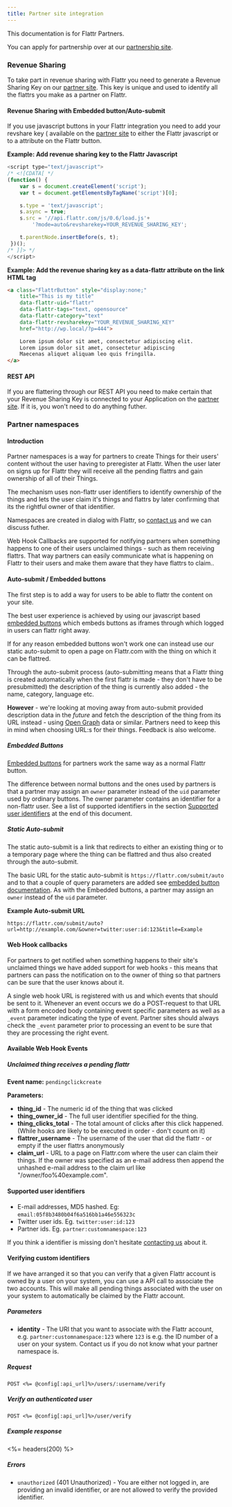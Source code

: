 ```yaml
---
title: Partner site integration
---
```


This documentation is for Flattr Partners.

You can apply for partnership over at our [partnership site](https://partner.flattr.com).

### Revenue Sharing

To take part in revenue sharing with Flattr you need to generate a Revenue Sharing Key on our [partner site](https://partner.flattr.com). This key is unique and used to identify all the flattrs you make as a partner on Flattr.

#### Revenue Sharing with Embedded button/Auto-submit

If you use javascript buttons in your Flattr integration you need to add your revshare key ( available on
the [partner site](https://partner.flattr.com) to either the Flattr javascript or to a attribute on the
Flattr button.

**Example: Add revenue sharing key to the Flattr Javascript**

```javascript
<script type="text/javascript">
/* <![CDATA[ */
(function() {
    var s = document.createElement('script');
    var t = document.getElementsByTagName('script')[0];

    s.type = 'text/javascript';
    s.async = true;
    s.src = '//api.flattr.com/js/0.6/load.js'+
        '?mode=auto&revsharekey=YOUR_REVENUE_SHARING_KEY';

    t.parentNode.insertBefore(s, t);
 })();
/* ]]> */
</script>
```

**Example: Add the revenue sharing key as a data-flattr attribute on the link HTML tag**

```html
<a class="FlattrButton" style="display:none;"
    title="This is my title"
    data-flattr-uid="flattr"
    data-flattr-tags="text, opensource"
    data-flattr-category="text"
    data-flattr-revsharekey="YOUR_REVENUE_SHARING_KEY"
    href="http://wp.local/?p=444">

    Lorem ipsum dolor sit amet, consectetur adipiscing elit.
    Lorem ipsum dolor sit amet, consectetur adipiscing
    Maecenas aliquet aliquam leo quis fringilla.
</a>
```

#### REST API

If you are flattering through our REST API you need to make certain that your Revenue Sharing Key is connected to your Application on the [partner site](http://partner.flattr.com). If it is, you won't need to do anything futher.

### Partner namespaces

#### Introduction

Partner namespaces is a way for partners to create Things for their users' content without the user having to preregister at Flattr. When the user later on signs up for Flattr they will receive all the pending flattrs and gain ownership of all of their Things.

The mechanism uses non-flattr user identifiers to identify ownership of the things and lets the user claim it's things and flattrs by later confirming that its the rightful owner of that identifier.

Namespaces are created in dialog with Flattr, so [contact us](https://flattr.com/contact) and we can discuss futher.

Web Hook Callbacks are supported for notifying partners when something happens to one of their users unclaimed things - such as them receiving flattrs. That way partners can easily communicate what is happening on Flattr to their users and make them aware that they have flattrs to claim..

#### Auto-submit / Embedded buttons

The first step is to add a way for users to be able to flattr the content on your site.

The best user experience is achieved by using our javascript based [embedded buttons](/button) which embeds buttons as iframes through which logged in users can flattr right away.

If for any reason embedded buttons won't work one can instead use our static auto-submit to open a page on Flattr.com with the thing on which it can be flattred.

Through the auto-submit process (auto-submitting means that a Flattr thing is created automatically when the first flattr is made - they don't have to be presubmitted) the description of the thing is currently also added - the name, category, language etc.

__However__ - we're looking at moving away from auto-submit provided description data in the _future_ and fetch the description of the thing from its URL instead - using [Open Graph](http://ogp.me/) data or similar. Partners need to keep this in mind when choosing URL:s for their things. Feedback is also welcome.

##### Embedded Buttons

[Embedded buttons](/button) for partners work the same way as a normal Flattr button.

The difference between normal buttons and the ones used by partners is that a partner may assign an `owner` parameter instead of the `uid` parameter used by ordinary buttons. The owner parameter contains an identifier for a non-flattr user. See a list of supported identifiers in the section [Supported user identifiers](#supported-user-identifiers) at the end of this document.

##### Static Auto-submit

The static auto-submit is a link that redirects to either an existing thing or to a temporary page where the thing can be flattred and thus also created through the auto-submit.

The basic URL for the static auto-submit is `https://flattr.com/submit/auto` and to that a couple of query parameters are added see [embedded button documentation](/button).
As with the Embedded buttons, a partner may assign an `owner` instead of the `uid` parameter.

__Example Auto-submit URL__   

`https://flattr.com/submit/auto?url=http://example.com/&owner=twitter:user:id:123&title=Example`

#### Web Hook callbacks

For partners to get notified when something happens to their site's unclaimed things we have added support for web hooks - this means that partners can pass the notification on to the owner of thing so that partners can be sure that the user knows about it.

A single web hook URL is registered with us and which events that should be sent to it. Whenever an event occurs we do a POST-request to that URL with a form encoded body containing event specific parameters as well as a `_event` parameter indicating the type of event. Partner sites should always check the `_event` parameter prior to processing an event to be sure that they are processing the right event.

#### Available Web Hook Events

##### Unclaimed thing receives a pending flattr

__Event name:__ `pendingclickcreate`

__Parameters:__

* __thing\_id__ - The numeric id of the thing that was clicked
* __thing\_owner\_id__ - The full user identifier specified for the thing.
* __thing\_clicks\_total__ - The total amount of clicks after this click happened. (While hooks are likely to be executed in order - don't count on it)
* __flattrer\_username__ - The username of the user that did the flattr - or empty if the user flattrs anonymously
* __claim\_url__ - URL to a page on Flattr.com where the user can claim their things. If the owner was specified as an e-mail address then append the unhashed e-mail address to the claim url like "/owner/foo%40example.com".

#### Supported user identifiers

* E-mail addresses, MD5 hashed. Eg: `email:05f8b3480b04f6a516bb1a46e556323c`
* Twitter user ids. Eg. `twitter:user:id:123`
* Partner ids. Eg. `partner:customnamespace:123`

If you think a identifier is missing don't hesitate [contacting
us](https://flattr.com/contact) about it.

#### Verifying custom identifiers

If we have arranged it so that you can verify that a given Flattr account is owned by a user on your system, you can use a API call to associate the two accounts. This will make all pending things associated with the user on your system to automatically be claimed by the Flattr account.

##### Parameters

- **identity** - The URI that you want to associate with the Flattr account, e.g. `partner:customnamespace:123` where `123` is e.g. the ID number of a user on your system. Contact us if you do not know what your partner namespace is.

##### Request
```
POST <%= @config[:api_url]%>/users/:username/verify
```

##### Verify an authenticated user
```
POST <%= @config[:api_url]%>/user/verify
```

##### Example response

<%= headers(200) %>
   

##### Errors

* `unauthorized`  (401 Unauthorized) - You are either not logged in, are providing an invalid identifier, or are not allowed to verify the provided identifier.
